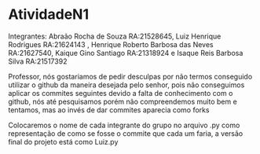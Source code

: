 # AtividadeN1
Integrantes: Abraão Rocha de Souza RA:21528645, Luiz Henrique Rodrigues RA:21624143 , Henrique Roberto Barbosa das Neves RA:21627540, Kaique Gino Santiago RA:21318924 e Isaque Reis Barbosa Silva RA:21517392

Professor, nós gostariamos de pedir desculpas por não termos conseguido utilizar o github da maneira desejada pelo senhor, pois não conseguimos aplicar os commites seguintes devido a falta de conhecimento com o github, nós até pesquisamos porém não compreendemos muito bem e tentamos, mas ao invés de dar commites aparecia como forks

Colocaremos o nome de cada integrante do grupo no arquivo .py como representação de como se fosse o commite que cada um faria, a versão final do projeto está como Luiz.py
